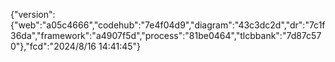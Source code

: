 {"version":{"web":"a05c4666","codehub":"7e4f04d9","diagram":"43c3dc2d","dr":"7c1f36da","framework":"a4907f5d","process":"81be0464","tlcbbank":"7d87c570"},"fcd":"2024/8/16 14:41:45"}